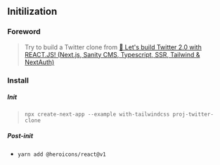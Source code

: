 
## Initilization

### Foreword

> Try to build a Twitter clone from [🔴 Let's build Twitter 2.0 with REACT.JS! (Next.js, Sanity CMS, Typescript, SSR, Tailwind & NextAuth)](https://www.youtube.com/watch?v=rCselwxbUgA)

### Install

##### Init

> `npx create-next-app --example with-tailwindcss proj-twitter-clone`

##### Post-init

- `yarn add @heroicons/react@v1`
